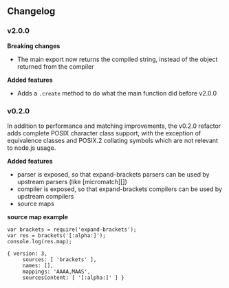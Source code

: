 <h2 id="changelog">Changelog</h2>

<h3 id="v2.0.0">v2.0.0</h3>

<p><strong>Breaking changes</strong></p>

<ul>
<li>The main export now returns the compiled string, instead of the object returned from the compiler</li>
</ul>

<p><strong>Added features</strong></p>

<ul>
<li>Adds a <code>.create</code> method to do what the main function did before v2.0.0</li>
</ul>

<h3 id="v0.2.0">v0.2.0</h3>

<p>In addition to performance and matching improvements, the v0.2.0 refactor adds complete POSIX character class support, with the exception of equivalence classes and POSIX.2 collating symbols which are not relevant to node.js usage.</p>

<p><strong>Added features</strong></p>

<ul>
<li>parser is exposed, so that expand-brackets parsers can be used by upstream parsers (like [micromatch][])</li>
<li>compiler is exposed, so that expand-brackets compilers can be used by upstream compilers</li>
<li>source maps</li>
</ul>

<p><strong>source map example</strong></p>

<pre><code class="js">var brackets = require('expand-brackets');
var res = brackets('[:alpha:]');
console.log(res.map);

{ version: 3,
     sources: [ 'brackets' ],
     names: [],
     mappings: 'AAAA,MAAS',
     sourcesContent: [ '[:alpha:]' ] }
</code></pre>
